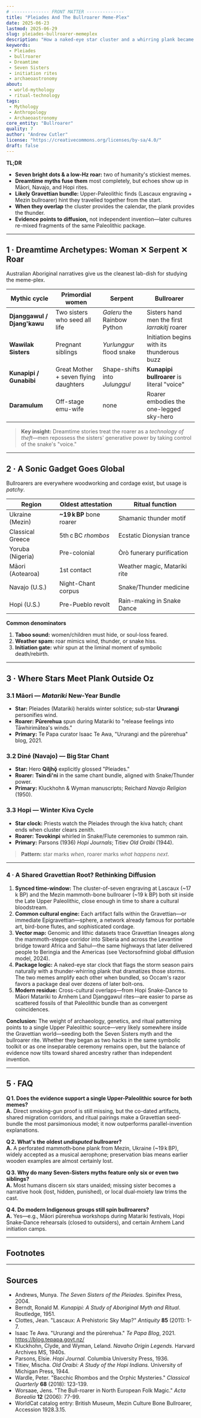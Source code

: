 ```yaml
---
# -------------- FRONT MATTER -------------- 
title: "Pleiades And The Bullroarer Meme-Plex"
date: 2025-06-23
lastmod: 2025-06-29
slug: pleiades-bullroarer-memeplex
description: "How a naked-eye star cluster and a whirring plank became entangled in creation lore, initiation rites, and weather magic from Arnhem Land to Arizona."
keywords:
 - Pleiades
 - bullroarer
 - Dreamtime
 - Seven Sisters
 - initiation rites
 - archaeoastronomy
about:
 - world-mythology
 - ritual-technology
tags:
 - Mythology
 - Anthropology
 - Archaeoastronomy
core_entity: "Bullroarer"
quality: 7
author: "Andrew Cutler"
license: "https://creativecommons.org/licenses/by-sa/4.0/"
draft: false
---
```


**TL;DR**

- **Seven bright dots & a low‑Hz roar:** two of humanity's stickiest memes.  
- **Dreamtime myths fuse them** most completely, but echoes show up in Māori, Navajo, and Hopi rites.  
- **Likely Gravettian bundle:** Upper-Paleolithic finds (Lascaux engraving + Mezin bullroarer) hint they travelled together from the start.  
- **When they overlap** the cluster provides the calendar, the plank provides the thunder.  
- **Evidence points to diffusion,** not independent invention—later cultures re-mixed fragments of the same Paleolithic package.

---

## 1 · Dreamtime Archetypes: Woman ✕ Serpent ✕ Roar

Australian Aboriginal narratives give us the cleanest lab-dish for studying the meme-plex.

| Mythic cycle | Primordial women | Serpent | Bullroarer |
|--------------|-----------------|---------|------------|
| **Djanggawul / Djang'kawu** | Two sisters who seed all life | *Galeru* the Rainbow Python | Sisters hand men the first *larrakitj* roarer |
| **Wawilak Sisters** | Pregnant siblings | *Yurlunggur* flood snake | Initiation begins with its thunderous buzz |
| **Kunapipi / Gunabibi** | Great Mother + seven flying daughters | Shape-shifts into *Julunggul* | **Kunapipi bullroarer** is literal "voice" |
| **Daramulum** | Off-stage emu-wife | none | Roarer embodies the one-legged sky-hero |

> **Key insight:** Dreamtime stories treat the roarer as a *technology of theft*—men repossess the sisters' generative power by taking control of the snake's "voice."

---

## 2 · A Sonic Gadget Goes Global

Bullroarers are everywhere woodworking and cordage exist, but usage is *patchy*.

| Region | Oldest attestation | Ritual function |
|--------|-------------------|-----------------|
| Ukraine (Mezin) | **~19 k BP** bone roarer | Shamanic thunder motif |
| Classical Greece | 5th c BC *rhombos* | Ecstatic Dionysian trance |
| Yoruba (Nigeria) | Pre-colonial | Òrò funerary purification |
| Māori (Aotearoa) | 1st contact | Weather magic, Matariki rite |
| Navajo (U.S.) | Night-Chant corpus | Snake/Thunder medicine |
| Hopi (U.S.) | Pre-Pueblo revolt | Rain-making in Snake Dance |

**Common denominators**

1. **Taboo sound:** women/children must hide, or soul-loss feared. 
2. **Weather spam:** roar mimics wind, thunder, or snake hiss. 
3. **Initiation gate:** whir spun at the liminal moment of symbolic death/rebirth.

---

## 3 · Where Stars Meet Plank Outside Oz

### 3.1 Māori — *Matariki* New‑Year Bundle  
* **Star:** Pleiades (Matariki) heralds winter solstice; sub‑star **Ururangi** personifies wind.  
* **Roarer:** **Pūrerehua** spun during Matariki to "release feelings into Tāwhirimātea's winds."  
* **Primary:** Te Papa curator Isaac Te Awa, "Ururangi and the pūrerehua" blog, 2021.

### 3.2 Diné (Navajo) — **Big Star Chant**  
* **Star:** Hero **Qilį́hǫ̌** explicitly glossed "Pleiades."  
* **Roarer:** **Tsin di'ni** in the same chant bundle, aligned with Snake/Thunder power.  
* **Primary:** Kluckhohn & Wyman manuscripts; Reichard *Navajo Religion* (1950).

### 3.3 Hopi — Winter Kiva Cycle  
* **Star clock:** Priests watch the Pleiades through the kiva hatch; chant ends when cluster clears zenith.  
* **Roarer:** **Tovokìnpi** whirled in Snake/Flute ceremonies to summon rain.  
* **Primary:** Parsons (1936) *Hopi Journals*; Titiev *Old Oraibi* (1944).

> **Pattern:** star marks *when*, roarer marks *what happens next*.

---

### 4 · A Shared Gravettian Root? Rethinking Diffusion

1. **Synced time-window:** The cluster-of-seven engraving at Lascaux (~17 k BP) and the Mezin mammoth-bone bullroarer (~19 k BP) both sit inside the Late Upper Paleolithic, close enough in time to share a cultural bloodstream.
2. **Common cultural engine:** Each artifact falls within the Gravettian—or immediate Epigravettian—sphere, a network already famous for portable art, bird-bone flutes, and sophisticated cordage.
3. **Vector map:** Genomic and lithic datasets trace Gravettian lineages along the mammoth-steppe corridor into Siberia and across the Levantine bridge toward Africa and Sahul—the same highways that later delivered people to Beringia and the Americas (see Vectorsofmind global diffusion model, 2024).
4. **Package logic:** A naked-eye star clock that flags the storm season pairs naturally with a thunder-whirring plank that dramatizes those storms. The two memes amplify each other when bundled, so Occam's razor favors a package deal over dozens of later bolt-ons.
5. **Modern residue:** Cross-cultural overlaps—from Hopi Snake-Dance to Māori Matariki to Arnhem Land Djanggawul rites—are easier to parse as scattered fossils of that Paleolithic bundle than as convergent coincidences.

**Conclusion:** The weight of archaeology, genetics, and ritual patterning points to a single Upper Paleolithic source—very likely somewhere inside the Gravettian world—seeding both the Seven Sisters myth and the bullroarer rite. Whether they began as two hacks in the same symbolic toolkit or as one inseparable ceremony remains open, but the balance of evidence now tilts toward shared ancestry rather than independent invention.

---

## 5 · FAQ

**Q 1. Does the evidence support a single Upper-Paleolithic source for both memes?**  
**A.** Direct smoking-gun proof is still missing, but the co-dated artifacts, shared migration corridors, and ritual pairings make a Gravettian seed-bundle the most parsimonious model; it now outperforms parallel-invention explanations.

**Q 2. What's the oldest *undisputed* bullroarer?**  
**A.** A perforated mammoth‑bone plank from Mezin, Ukraine (~19 k BP), widely accepted as a musical aerophone; preservation bias means earlier wooden examples are almost certainly lost.

**Q 3. Why do many Seven‑Sisters myths feature only six or even two siblings?**  
**A.** Most humans discern six stars unaided; missing sister becomes a narrative hook (lost, hidden, punished), or local dual‑moiety law trims the cast.

**Q 4. Do modern Indigenous groups still spin bullroarers?**  
**A.** Yes—e.g., Māori pūrerehua workshops during Matariki festivals, Hopi Snake‑Dance rehearsals (closed to outsiders), and certain Arnhem Land initiation camps.

---

## Footnotes

[^1]: Isaac Te Awa, "Ururangi and the pūrerehua," *Te Papa Blog*, 19 Jun 2021. 
[^2]: Gladys Reichard, *Navajo Religion: A Study of Symbolism*, Princeton UP, 1950. 
[^3]: Elsie Clews Parsons, *Hopi Journal*, Columbia U, 1936.

---

## Sources

* Andrews, Munya. *The Seven Sisters of the Pleiades*. Spinifex Press, 2004. 
* Berndt, Ronald M. *Kunapipi: A Study of Aboriginal Myth and Ritual*. Routledge, 1951. 
* Clottes, Jean. "Lascaux: A Prehistoric Sky Map?" *Antiquity* **85** (2011): 1-7. 
* Isaac Te Awa. "Ururangi and the pūrerehua." *Te Papa Blog*, 2021. <https://blog.tepapa.govt.nz/> 
* Kluckhohn, Clyde, and Wyman, Leland. *Navaho Origin Legends.* Harvard Archives MS, 1940s. 
* Parsons, Elsie. *Hopi Journal.* Columbia University Press, 1936. 
* Titiev, Mischa. *Old Oraibi: A Study of the Hopi Indians.* University of Michigan Press, 1944. 
* Wardle, Peter. "Bacchic Rhombos and the Orphic Mysteries." *Classical Quarterly* **68** (2018): 123-139. 
* Worsaae, Jens. "The Bull-roarer in North European Folk Magic." *Acta Borealia* **12** (2006): 77-99. 
* WorldCat catalog entry: British Museum, Mezin Culture Bone Bullroarer, Accession 1928.3.15. 
